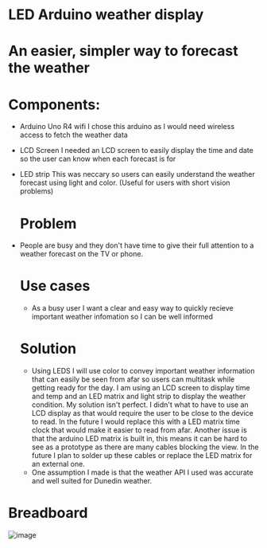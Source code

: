 # LED Arduino weather display

# An easier, simpler way to forecast the weather

# Components:

- Arduino Uno R4 wifi
  I chose this arduino as I would need wireless access to fetch the weather data
- LCD Screen
  I needed an LCD screen to easily display the time and date so the user can know when each forecast is for
- LED strip
  This was neccary so users can easily understand the weather forecast using light and color. (Useful for users with short vision problems)

  # Problem
- People are busy and they don't have time to give their full attention to a weather forecast on the TV or phone.  

  # Use cases
  - As a busy user I want a clear and easy way to quickly recieve important weather infomation so I can be well informed
 
  # Solution
  - Using LEDS I will use color to convey important weather information that can easily be seen from afar so users can multitask while getting ready for the day. I am using an LCD screen to display time and temp and an LED matrix and light strip to display the weather condition. My solution isn't perfect. I didn't what to have to use an LCD display as that would require the user to be close to the device to read. In the future I would replace this with a LED matrix time clock that would make it easier to read from afar. Another issue is that the arduino LED matrix is built in, this means it can be hard to see as a prototype as there are many cables blocking the view. In the future I plan to solder up these cables or replace the LED matrix for an external one.
  - One assumption I made is that the weather API I used was accurate and well suited for Dunedin weather.
 
# Breadboard

![image](https://github.com/mahoneybj/arduino-weather/assets/65274137/b06cbdd3-c2a3-44c0-b569-03e52093989a)

